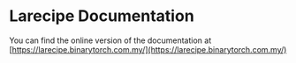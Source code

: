 # Larecipe Documentation

You can find the online version of the documentation at [https://larecipe.binarytorch.com.my/](https://larecipe.binarytorch.com.my/)
